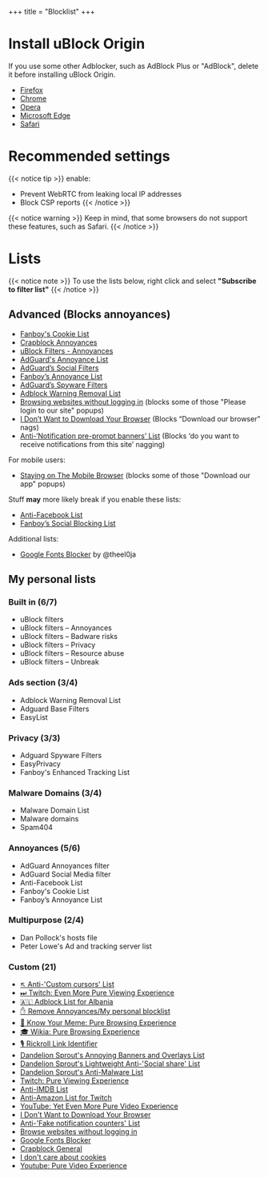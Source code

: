 +++
title = "Blocklist"
+++

# Install uBlock Origin

If you use some other Adblocker, such as AdBlock Plus or "AdBlock", delete it before installing uBlock Origin.

- [Firefox](https://addons.mozilla.org/en-US/firefox/addon/ublock-origin/)
- [Chrome](https://chrome.google.com/webstore/detail/ublock-origin/cjpalhdlnbpafiamejdnhcphjbkeiagm)
- [Opera](https://addons.opera.com/en/extensions/details/ublock/)
- [Microsoft Edge](https://www.microsoft.com/en-us/p/ublock-origin/9nblggh444l4?activetab=pivot%3Aoverviewtab)
- [Safari](https://safari-extensions.apple.com/details/?id=com.el1t.uBlock-3NU33NW2M3)

# Recommended settings
{{< notice tip >}}
enable:
- Prevent WebRTC from leaking local IP addresses
- Block CSP reports
{{< /notice >}}

{{< notice warning   >}}
Keep in mind, that some browsers do not support these features, such as Safari.
{{< /notice >}}

# Lists

{{< notice note >}}
To use the lists below, right click and select **"Subscribe to filter list"**
{{< /notice >}}

## Advanced (Blocks annoyances)

- [Fanboy's Cookie List](abp:subscribe?location=https://secure.fanboy.co.nz/fanboy-cookiemonster.txt&title=Fanboy's%20Cookie%20List)
- [Crapblock Annoyances](abp:subscribe?location=https://crapblock.theel0ja.info/crapblock-annoyances.txt?src=uborec-advanced&title=CrapBlock%20Annoyances&requiresLocation=https://crapblock.theel0ja.info/crapblock-annoyances.txt?src=uborec-advanced)
- [uBlock Filters - Annoyances](abp:subscribe?location=https://raw.githubusercontent.com/uBlockOrigin/uAssets/master/filters/annoyances.txt&title=uBlock%20filters%20–%20Annoyances)
- [AdGuard's Annoyance List](abp:subscribe?location=https://filters.adtidy.org/extension/ublock/filters/14.txt&title=AdGuard's%20Annoyance%20List)
- [AdGuard’s Social Filters](abp:subscribe?location=https://filters.adtidy.org/extension/ublock/filters/4.txt&title=AdGuard%27s%20Social%20Filters)
- [Fanboy’s Annoyance List](abp:subscribe?location=https://fanboy.co.nz/fanboy-annoyance.txt&title=Fanboy’s%20Annoyance%20List)
- [AdGuard’s Spyware Filters](abp:subscribe?location=https://filters.adtidy.org/extension/ublock/filters/3.txt&title=Adguard%20Spyware%20Filters)
- [Adblock Warning Removal List](abp:subscribe?location=https://easylist-downloads.adblockplus.org/antiadblockfilters.txt&title=Adblock%20Warning%20Removal%20List)
- [Browsing websites without logging in](abp:subscribe?location=https://raw.githubusercontent.com/DandelionSprout/adfilt/master/BrowseWebsitesWithoutLoggingIn.txt&title=Browse%20websites%20without%20logging%20in) (blocks some of those "Please login to our site" popups)
- [I Don’t Want to Download Your Browser](abp:subscribe?location=https://raw.githubusercontent.com/DandelionSprout/adfilt/master/I%20Don%27t%20Want%20to%20Download%20Your%20Browser.txt&title=I%20Don%27t%20Want%20to%20Download%20Your%20Browser) (Blocks “Download our browser” nags)
- [Anti-‘Notification pre-prompt banners’ List](abp:subscribe?location=https://raw.githubusercontent.com/DandelionSprout/adfilt/master/Anti-%27Notification%20pre-prompt%20banners%27%20List.txt&title=Anti-%27Notification%20pre-prompt%20banners%27%20List) (Blocks ‘do you want to receive notifications from this site’ nagging)

For mobile users:

- [Staying on The Mobile Browser](abp:subscribe?location=https%3A%2F%2Fraw.githubusercontent.com%2FDandelionSprout%2Fadfilt%2Fmaster%2Fstayingonbrowser%2FStaying%2520On%2520The%2520Phone%2520Browser&title=Staying%20On%20The%20Phone%20Browser) (blocks some of those "Download our app" popups)

Stuff **may** more likely break if you enable these lists:

- [Anti-Facebook List](abp:subscribe?location=https://fanboy.co.nz/fanboy-antifacebook.txt&title=Anti-Facebook%20List)
- [Fanboy’s Social Blocking List](abp:subscribe?location=https://fanboy.co.nz/fanboy-social.txt&title=Anti-Facebook%20List)

Additional lists:

- [Google Fonts Blocker](abp:subscribe?location=https://raw.githubusercontent.com/theel0ja/CrapBlock/master/block-googlefonts.txt&title=Google%20Fonts%20Blocker) by @theel0ja

## My personal lists

### Built in (6/7)

- uBlock filters
- uBlock filters – Annoyances
- uBlock filters – Badware risks
- uBlock filters – Privacy
- uBlock filters – Resource abuse
- uBlock filters – Unbreak

### Ads section (3/4)

- Adblock Warning Removal List
- Adguard Base Filters
- EasyList

### Privacy (3/3)

- Adguard Spyware Filters
- EasyPrivacy
- Fanboy's Enhanced Tracking List

### Malware Domains (3/4)

- Malware Domain List
- Malware domains
- Spam404

### Annoyances (5/6)

- AdGuard Annoyances filter
- AdGuard Social Media filter
- Anti-Facebook List
- Fanboy's Cookie List
- Fanboy’s Annoyance List

### Multipurpose (2/4)

- Dan Pollock's hosts file
- Peter Lowe's Ad and tracking server list

### Custom (21)

- [↖ Anti-'Custom cursors' List](abp:subscribe?location=https://raw.githubusercontent.com/DandelionSprout/adfilt/master/Anti-'Custom%2520cursors'%2520List.txt&title=Anti-Custom%20Cursors%20List)
- [⏭ Twitch: Even More Pure Viewing Experience](abp:subscribe?location=https://raw.githubusercontent.com/DandelionSprout/adfilt/master/TwitchEvenMorePureViewingExperience.txt&title=Twitch:%20Even%20More%20Pure%20Viewing%20Experience)
- [🇦🇱 Adblock List for Albania](abp:subscribe?location=https://raw.githubusercontent.com/AnXh3L0/blocklist/master/albanian-easylist-addition/Albania.txt&title=Albanian%20Blocklist)
- [✋ Remove Annoyances/My personal blocklist](abp:subscribe?location=https://raw.githubusercontent.com/AnXh3L0/blocklist/master/personal.txt&title=Remove%20Annoyances)
- [🍿 Know Your Meme: Pure Browsing Experience](abp:subscribe?location=https://raw.githubusercontent.com/DandelionSprout/adfilt/master/KnowYourMemePureBrowsingExperience.txt&title=Know%20Your%20Meme:%20Pure%20Browsing%20Experience)
- [🎓 Wikia: Pure Browsing Experience](abp:subscribe?location=https://raw.githubusercontent.com/DandelionSprout/adfilt/master/WikiaPureBrowsingExperience.txt&title=Wikia:%20Pure%20Browsing%20Experience)
- [🎙 Rickroll Link Identifier](abp:subscribe?location=https://raw.githubusercontent.com/DandelionSprout/adfilt/master/RickrollLinkIdentifier.txt&title=Rickroll%20Link%20Identifier)
- [Dandelion Sprout's Annoying Banners and Overlays List](abp:subscribe?location=https://raw.githubusercontent.com/DandelionSprout/adfilt/master/AnnoyingBannersAndOverlays.txt&title=Dandelion%20Sprout's%20Annoying%20Banners%20and%20Overlays%20List)
- [Dandelion Sprout's Lightweight Anti-'Social share' List](abp:subscribe?location=https://raw.githubusercontent.com/DandelionSprout/adfilt/master/SocialShareList.txt&title=Dandelion%20Sprout's%20Lightweight%20Anti-'Social%20share'%20List)
- [Dandelion Sprout's Anti-Malware List​](abp:subscribe?location=https://raw.githubusercontent.com/DandelionSprout/adfilt/master/Dandelion%2520Sprout's%2520Anti-Malware%2520List.txt&title=Dandelion%20Sprout's%20Anti-Malware%20List​)
- [Twitch: Pure Viewing Experience](abp:subscribe?location=https://raw.githubusercontent.com/DandelionSprout/adfilt/master/TwitchPureViewingExperience.txt&title=Twitch:%20Pure%20Viewing%20Experience)
- [Anti-IMDB List](abp:subscribe?location=https://raw.githubusercontent.com/DandelionSprout/adfilt/master/Anti-IMDB%20List.txt&title=Anti-IMDB%20List)
- [Anti-Amazon List for Twitch​](abp:subscribe?location=https://raw.githubusercontent.com/DandelionSprout/adfilt/master/AntiAmazonListForTwitch.txt&title=Anti-Amazon%20List%20for%20Twitch​)
- [YouTube: Yet Even More Pure Video Experience](abp:subscribe?location=https://raw.githubusercontent.com/DandelionSprout/adfilt/master/YouTubeYetEvenMorePureVideoExperience.txt&title=YouTube:%20Yet%20Even%20More%20Pure%20Video%20Experience)
- [I Don't Want to Download Your Browser](abp:subscribe?location=https://raw.githubusercontent.com/DandelionSprout/adfilt/master/I%20Don't%20Want%20to%20Download%20Your%20Browser.txt&title=I%20Don't%20Want%20to%20Download%20Your%20Browser)
- [Anti-'Fake notification counters' List​](abp:subscribe?location=https://raw.githubusercontent.com/DandelionSprout/adfilt/master/Android%2520Scum%2520Class%2520%25E2%2580%2594%2520Fake%2520notification%2520counters.txt)
- [Browse websites without logging in](abp:subscribe?location=https://raw.githubusercontent.com/DandelionSprout/adfilt/master/BrowseWebsitesWithoutLoggingIn.txt&title=Browse%20websites%20without%20logging%20in)
- [Google Fonts Blocker](abp:subscribe?location=https://raw.githubusercontent.com/theel0ja/CrapBlock/master/block-googlefonts.txt&title=Google%20Fonts%20Blocker)
- [Crapblock General](abp:subscribe?location=https://raw.githubusercontent.com/theel0ja/CrapBlock/master/crapblock-annoyances.txt&title=Crapblock%20General)
- [I don't care about cookies](abp:subscribe?location=https://www.i-dont-care-about-cookies.eu/abp/&title=I%20don't%20care%20about%20cookies)
- [Youtube: Pure Video Experience](abp:subscribe?location=https://easylist-downloads.adblockplus.org/yt_annoyances_full.txt&title=Youtube:%20Pure%20Video%20Experience)
